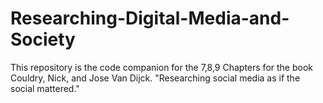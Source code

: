 # Researching-Digital-Media-and-Society
This repository is the code companion for the 7,8,9 Chapters for the book Couldry, Nick, and Jose Van Dijck. "Researching social media as if the social mattered." 
